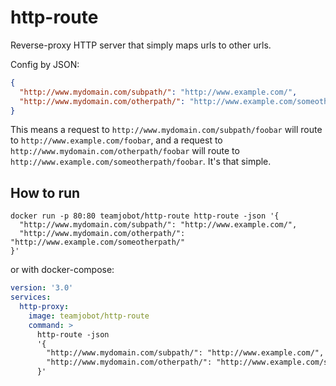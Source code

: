 # http-route

Reverse-proxy HTTP server that simply maps urls to other urls.

Config by JSON:

```json
{
  "http://www.mydomain.com/subpath/": "http://www.example.com/",
  "http://www.mydomain.com/otherpath/": "http://www.example.com/someotherpath/"
}
```

This means a request to `http://www.mydomain.com/subpath/foobar` will route to `http://www.example.com/foobar`, and a request to `http://www.mydomain.com/otherpath/foobar` will route to `http://www.example.com/someotherpath/foobar`. It's that simple.

## How to run

```
docker run -p 80:80 teamjobot/http-route http-route -json '{
  "http://www.mydomain.com/subpath/": "http://www.example.com/",
  "http://www.mydomain.com/otherpath/": "http://www.example.com/someotherpath/"
}'
```

or with docker-compose:

```yaml
version: '3.0'
services:
  http-proxy:
    image: teamjobot/http-route
    command: >
      http-route -json
      '{
        "http://www.mydomain.com/subpath/": "http://www.example.com/",
        "http://www.mydomain.com/otherpath/": "http://www.example.com/someotherpath/"
      }'
```